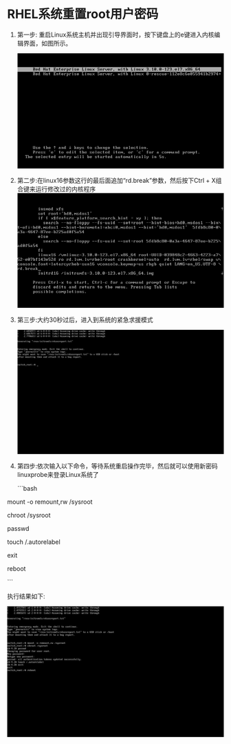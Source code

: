 # RHEL系统重置root用户密码

1. 第一步: 重启Linux系统主机并出现引导界面时，按下键盘上的e键进入内核编辑界面，如图所示。

   ![](/assets/root1.png)

2. 第二步:在linux16参数这行的最后面追加“rd.break”参数，然后按下Ctrl + X组合键来运行修改过的内核程序![](/assets/root2.png)

3. 第三步:大约30秒过后，进入到系统的紧急求援模式

   ![](/assets/root3.png)

4. 第四步:依次输入以下命令，等待系统重启操作完毕，然后就可以使用新密码linuxprobe来登录Linux系统了

   \`\`\`bash

mount -o remount,rw /sysroot

chroot /sysroot

passwd

touch /.autorelabel

exit

reboot

\`\`\`



执行结果如下:

![](/assets/root4.png)

